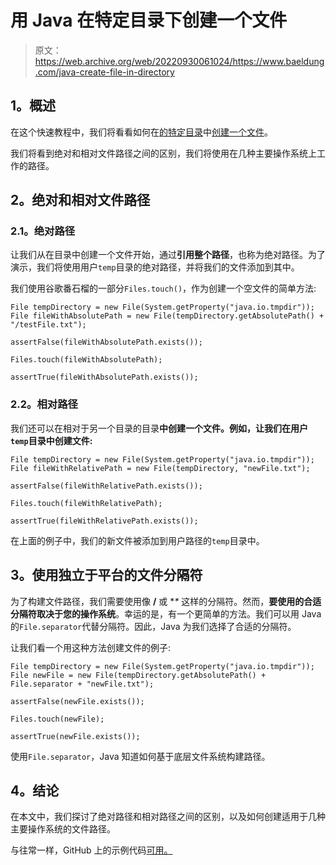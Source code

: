 # 用 Java 在特定目录下创建一个文件

> 原文：<https://web.archive.org/web/20220930061024/https://www.baeldung.com/java-create-file-in-directory>

## **1。概述**

在这个快速教程中，我们将看看如何在[的特定目录](/web/20221205154006/https://www.baeldung.com/java-create-directory)中[创建一个文件](/web/20221205154006/https://www.baeldung.com/java-how-to-create-a-file)。

我们将看到绝对和相对文件路径之间的区别，我们将使用在几种主要操作系统上工作的路径。

## **2。绝对和相对文件路径**

### **2.1。绝对路径**

让我们从在目录中创建一个文件开始，通过**引用整个路径**，也称为绝对路径。为了演示，我们将使用用户`temp`目录的绝对路径，并将我们的文件添加到其中。

我们使用谷歌番石榴的一部分`Files.touch()`，作为创建一个空文件的简单方法:

```
File tempDirectory = new File(System.getProperty("java.io.tmpdir"));
File fileWithAbsolutePath = new File(tempDirectory.getAbsolutePath() + "/testFile.txt");

assertFalse(fileWithAbsolutePath.exists());

Files.touch(fileWithAbsolutePath);

assertTrue(fileWithAbsolutePath.exists());
```

### **2.2。相对路径**

我们还可以在相对于另一个目录的目录**中创建一个文件。例如，让我们在用户`temp`目录中创建文件:**

```
File tempDirectory = new File(System.getProperty("java.io.tmpdir"));
File fileWithRelativePath = new File(tempDirectory, "newFile.txt");

assertFalse(fileWithRelativePath.exists());

Files.touch(fileWithRelativePath);

assertTrue(fileWithRelativePath.exists());
```

在上面的例子中，我们的新文件被添加到用户路径的`temp`目录中。

## **3。使用独立于平台的文件分隔符**

为了构建文件路径，我们需要使用像 **/** 或 **\** 这样的分隔符。然而，**要使用的合适分隔符取决于您的操作系统**。幸运的是，有一个更简单的方法。我们可以用 Java 的`File.separator`代替分隔符。因此，Java 为我们选择了合适的分隔符。

让我们看一个用这种方法创建文件的例子:

```
File tempDirectory = new File(System.getProperty("java.io.tmpdir"));
File newFile = new File(tempDirectory.getAbsolutePath() + File.separator + "newFile.txt");

assertFalse(newFile.exists());

Files.touch(newFile);

assertTrue(newFile.exists());
```

使用`File.separator`，Java 知道如何基于底层文件系统构建路径。

## **4。结论**

在本文中，我们探讨了绝对路径和相对路径之间的区别，以及如何创建适用于几种主要操作系统的文件路径。

与往常一样，GitHub 上的示例代码[可用。](https://web.archive.org/web/20221205154006/https://github.com/eugenp/tutorials/tree/master/core-java-modules/core-java-io-2)